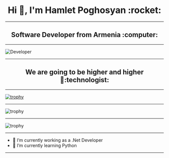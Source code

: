 
<h1 accesskey="A"
      align="center"
      dir="ltr"
      itemprop="heading"
      lang="en-US"
      tabindex="2"
      title="Example heading">
 Hi 👋, I'm Hamlet Poghosyan  :rocket: </h1>
 
__________

<h2 accesskey="A"
      align="center"
      dir="ltr"
      itemprop="heading"
      lang="en-US"
      tabindex="2"
      title="Example heading">
 Software Developer from Armenia :computer:
 </h2>
  
__________

![Developer](https://github.com/abhisheknaiidu/abhisheknaiidu/raw/master/code.gif?raw=true)

__________

<h2 accesskey="A"
      align="center"
      dir="ltr"
      itemprop="heading"
      lang="en-US"
      tabindex="2"
      title="Example heading">
 We are going to be higher and higher🚀:technologist:  
 </h2>  
 
__________

[![trophy](https://github-profile-trophy.vercel.app/?username=HamletPoghosian)](https://github.com/ryo-ma/github-profile-trophy)

__________

![trophy](https://github-readme-stats.vercel.app/api?username=HamletPoghosian&show_icons=true)

__________

![trophy](https://github-readme-stats.vercel.app/api/top-langs?username=HamletPoghosian&show_icons=true&locale=en&layout=compact)

__________


- 🔭 I’m currently working  as a .Net Developer 
- 🌱 I’m currently learning Python


__________
